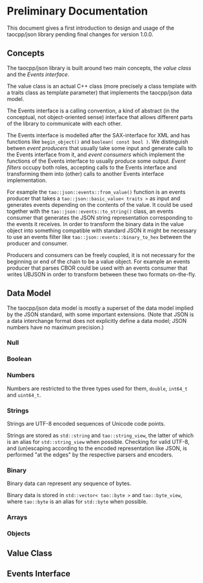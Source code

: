 # Preliminary Documentation

This document gives a first introduction to design and usage of the taocpp/json library pending final changes for version 1.0.0.

## Concepts

The taocpp/json library is built around two main concepts, the *value class* and the *Events interface*.

The value class is an actual C++ class (more precisely a class template with a traits class as template parameter) that implements the taocpp/json data model.

The Events interface is a calling convention, a kind of abstract (in the conceptual, not object-oriented sense) interface that allows different parts of the library to communicate with each other.

The Events interface is modelled after the SAX-interface for XML and has functions like `begin_object()` and `boolean( const bool )`.
We distinguish betwen *event producers* that usually take some input and generate calls to the Events interface from it, and *event consumers* which implement the functions of the Events interface to usually produce some output.
*Event filters* occupy both roles, accepting calls to the Events interface and transforming them into (other) calls to another Events interface implementation.

For example the `tao::json::events::from_value()` function is an events producer that takes a `tao::json::basic_value< traits >` as input and generates events depending on the contents of the value.
It could be used together with the `tao::json::events::to_string()` class, an events consumer that generates the JSON string representation corresponding to the events it receives.
In order to transform the binary data in the value object into something compatible with standard JSON it might be necessary to use an events filter like `tao::json::events::binary_to_hex` between the producer and consumer.

Producers and consumers can be freely coupled, it is not necessary for the beginning or end of the chain to be a value object.
For example an events producer that parses CBOR could be used with an events consumer that writes UBJSON in order to transform between these two formats on-the-fly.

## Data Model

The taocpp/json data model is mostly a superset of the data model implied by the JSON standard, with some important extensions.
(Note that JSON is a data interchange format does not explicitly define a data model; JSON numbers have no maximum precision.)

### Null

### Boolean

### Numbers

Numbers are restricted to the three types used for them, `double`, `int64_t` and `uint64_t`.

### Strings

Strings are UTF-8 encoded sequences of Unicode code points.

Strings are stored as `std::string` and `tao::string_view`, the latter of which is an alias for `std::string_view` when possible.
Checking for valid UTF-8, and (un)escaping according to the encoded representation like JSON, is performed "at the edges" by the respective parsers and encoders.

### Binary

Binary data can represent any sequence of bytes.

Binary data is stored in `std::vector< tao::byte >` and `tao::byte_view`, where `tao::byte` is an alias for `std::byte` when possible.

### Arrays



### Objects



## Value Class

## Events Interface

